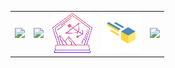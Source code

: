 <div align="center">

| | | | | |
| --- | --- | --- | --- | --- |
| <a href="https://anticope.ml/"><img src='https://raw.githubusercontent.com/AntiCope/anticope.ml/master/resources/icon.png' width="64px"></a> | <a href="https://github.com/AntiCope/meteor-rejects"><img src='https://raw.githubusercontent.com/AntiCope/meteor-rejects/master/src/main/resources/assets/rejects/icon.png' width="64px"></a> | <a href="https://github.com/AntiCope/orion"><img src='https://raw.githubusercontent.com/AntiCope/orion/main/src/main/resources/assets/orion/icon.png' width="64px"></a> | <a href="https://github.com/AntiCope/meteor-python-addon"><img src='https://raw.githubusercontent.com/AntiCope/meteor-python-addon/main/src/main/resources/assets/pythonaddon/icon.png' width="64px"></a> | <a href="https://github.com/AntiCope/mod-updater"><img src='https://raw.githubusercontent.com/AntiCope/mod-updater/master/.github/icon.png' width="64px"></a> |

</div>
